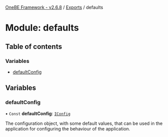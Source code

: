 [OneBE Framework - v2.6.8](../README.md) / [Exports](../modules.md) / defaults

# Module: defaults

## Table of contents

### Variables

- [defaultConfig](defaults.md#defaultconfig)

## Variables

### defaultConfig

• `Const` **defaultConfig**: [`IConfig`](../interfaces/System_IConfig.IConfig.md)

The configuration object, with some default values, that can be used
in the application for configuring the behaviour of the application.
